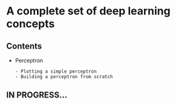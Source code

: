 <h1>A complete set of deep learning concepts</h1>

<h2>Contents</h2>

- Perceptron

      - Plotting a simple perceptron
      - Building a perceptron from scratch

<h2>IN PROGRESS...</h2>

